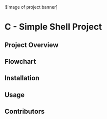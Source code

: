 ![Image of project banner]
# C - Simple Shell Project

## Project Overview


## Flowchart


## Installation


## Usage

## Contributors



